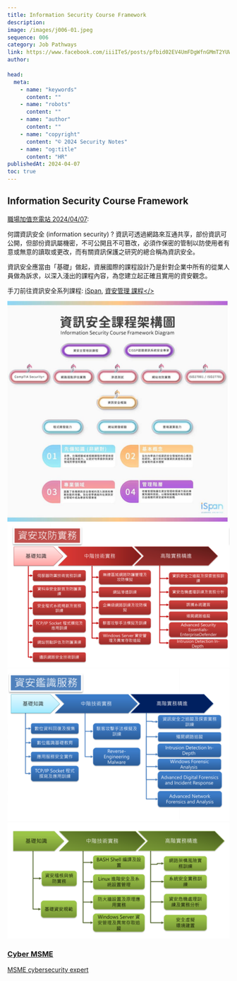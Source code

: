 ```yaml
---
title: Information Security Course Framework
description:
image: /images/j006-01.jpeg
sequence: 006
category: Job Pathways
link: https://www.facebook.com/iiiITeS/posts/pfbid02EV4UmFDgWfnGMmT2YUWMWoUSnaoz1piefXUJrQmXRYMtLr5NLF1xfpQqUWf57PHcl
author:

head:
  meta:
    - name: "keywords"
      content: ""
    - name: "robots"
      content: ""
    - name: "author"
      content: ""
    - name: "copyright"
      content: "© 2024 Security Notes"
    - name: "og:title"
      content: "HR"
publishedAt: 2024-04-07
toc: true
---
```


## Information Security Course Framework

<a href="https://www.facebook.com/iiiITeS/posts/pfbid02EV4UmFDgWfnGMmT2YUWMWoUSnaoz1piefXUJrQmXRYMtLr5NLF1xfpQqUWf57PHclk">職場加值充電站 2024/04/07</a>:

何謂資訊安全 (information security) ?
資訊可透過網路來互通共享，部份資訊可公開，但部份資訊屬機密，不可公開且不可篡改，必須作保密的管制以防使用者有意或無意的讀取或更改，而有關資訊保護之研究的總合稱為資訊安全。

資訊安全應當由「基礎」做起，資展國際的課程設計乃是針對企業中所有的從業人員做為訴求，以深入淺出的課程內容，為您建立起正確且實用的資安觀念。

手刀前往資訊安全系列課程: <a href="https://www.ispan.com.tw/IST">iSpan</a>, <a href="https://www.ispan.com.tw/OJT/InformationSecurity">資安管理 課程</>

![j006-01.jpeg](/images/j006-01.jpeg)
![j006-02.jpeg](/images/j006-03.png)
![j006-02.jpeg](/images/j006-04.png)
![j006-02.jpeg](/images/j006-05.png)

### Cyber MSME

<a href="https://www.cybermsme.eu/training.php">MSME cybersecurity expert</a>
